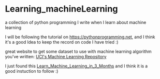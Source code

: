 # Learning_machineLearning
a collection of python programming I write when I learn about machine learning

I will be following the tutorial on https://pythonprogramming.net, and I think it's a good Idea to keep the record on code I have tried :)

great website to get some dataset to use with machine learning algorithm you've written:
[UCI's Machine Learning Repository](http://localhost:8888/?token=78aaab18cd67f5aa1ea35e22697b670816f80033f41b5982)

I just found this [Learn_Machine_Learning_in_3_Months](https://github.com/llSourcell/Learn_Machine_Learning_in_3_Months) and I think it is a good instuction to follow :)
